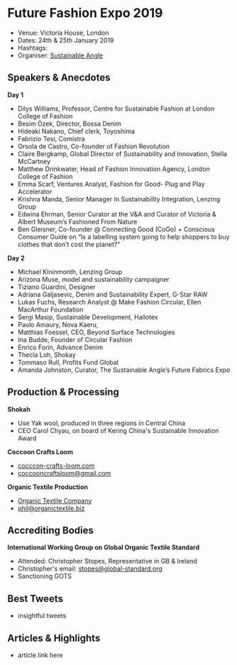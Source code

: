 # Future Fashion Expo 2019
- Venue: Victoria House, London
- Dates: 24th & 25th January 2019
- Hashtags:
- Organiser: [Sustainable Angle](https://thesustainableangle.org/)

## Speakers & Anecdotes ##

**Day 1**
- Dilys Williams, Professor, Centre for Sustainable Fashion at London College of Fashion
- Besim Özek, Director, Bossa Denim 
- Hideaki Nakano, Chief clerk, Toyoshima 
- Fabrizio Tesi, Comistra 
- Orsola de Castro, Co-founder of Fashion Revolution
- Claire Bergkamp, Global Director of Sustainability and Innovation, Stella McCartney
- Matthew Drinkwater, Head of Fashion Innovation Agency, London College of Fashion
- Emma Scarf, Ventures Analyst, Fashion for Good- Plug and Play Accelerator
- Krishna Manda, Senior Manager In Sustainability Integration, Lenzing Group
- Edwina Ehrman, Senior Curator at the V&A and Curator of Victoria & Albert Museum’s Fashioned From Nature
- Ben Gleisner, Co-founder @ Connecting Good (CoGo) + Conscious Consumer Guide on “Is a labelling system going to help shoppers to buy clothes that don’t cost the planet?”

**Day 2**
- Michael Kininmonth,  Lenzing Group
- Arizona Muse, model and sustainability campaigner
- Tiziano Guardini, Designer
- Adriana Galjasevic, Denim and Sustainability Expert, G-Star RAW
- Lukas Fuchs, Research Analyst @ Make Fashion Circular, Ellen MacArthur Foundation
- Sergi Masip, Sustainable Development, Hallotex
- Paulo Amaury, Nova Kaeru,
- Matthias Foessel, CEO, Beyond Surface Technologies 
- Ina Budde, Founder of Circular Fashion
- Enrico Forin, Advance Denim
- Thecla Loh, Shokay
- Tommaso Rull, Profits Fund Global
- Amanda Johnston, Curator, The Sustainable Angle’s Future Fabrics Expo

## Production & Processing

**Shokah**
- Use Yak wool, produced in three regions in Central China
- CEO Carol Chyau, on board of Kering China's Sustainable Innovation Award

**Coccoon Crafts Loom**

- [cocccon-crafts-loom.com](https://cocccon-crafts-loom.com/) 
- coccooncraftsloom@gmail.com

**Organic Textile Production**
- [Organic Textile Company](https://www.organiccotton.biz)
- phil@organictextile.biz

## Accrediting Bodies ##

**International Working Group on Global Organic Textile Standard**

- Attended: Christopher Stopes, Representative in GB & Ireland
- Christopher's email: stopes@global-standard.org
- Sanctioning GOTS

## Best Tweets ##

- insightful tweets


## Articles & Highlights ##

- article link here
